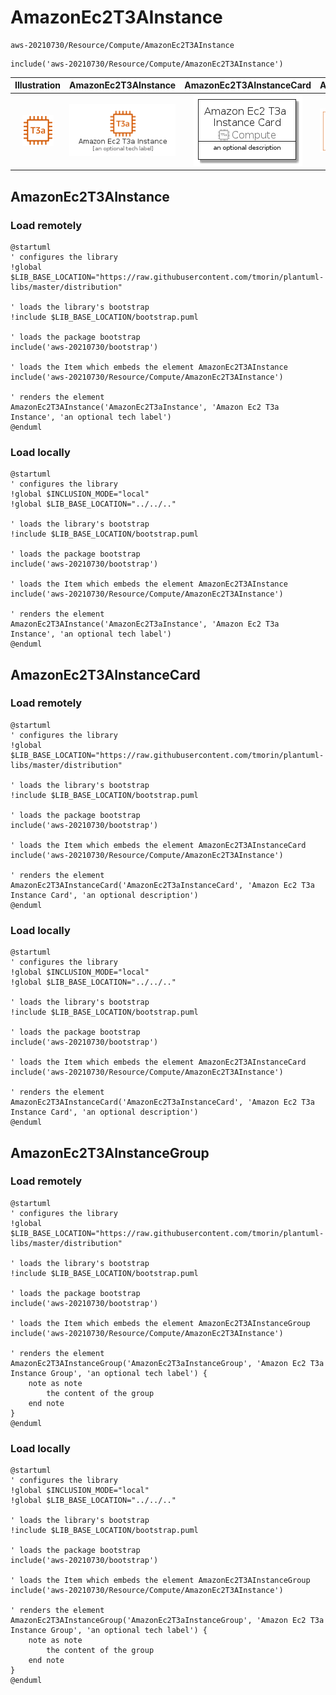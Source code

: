 # AmazonEc2T3AInstance


```text
aws-20210730/Resource/Compute/AmazonEc2T3AInstance
```

```text
include('aws-20210730/Resource/Compute/AmazonEc2T3AInstance')
```



| Illustration | AmazonEc2T3AInstance | AmazonEc2T3AInstanceCard | AmazonEc2T3AInstanceGroup |
| :---: | :---: | :---: | :---: |
| ![illustration for Illustration](../../../aws-20210730/Resource/Compute/AmazonEc2T3AInstance.png) | ![illustration for AmazonEc2T3AInstance](../../../aws-20210730/Resource/Compute/AmazonEc2T3AInstance.Local.png) | ![illustration for AmazonEc2T3AInstanceCard](../../../aws-20210730/Resource/Compute/AmazonEc2T3AInstanceCard.Local.png) | ![illustration for AmazonEc2T3AInstanceGroup](../../../aws-20210730/Resource/Compute/AmazonEc2T3AInstanceGroup.Local.png) |




## AmazonEc2T3AInstance

### Load remotely
```plantuml
@startuml
' configures the library
!global $LIB_BASE_LOCATION="https://raw.githubusercontent.com/tmorin/plantuml-libs/master/distribution"

' loads the library's bootstrap
!include $LIB_BASE_LOCATION/bootstrap.puml

' loads the package bootstrap
include('aws-20210730/bootstrap')

' loads the Item which embeds the element AmazonEc2T3AInstance
include('aws-20210730/Resource/Compute/AmazonEc2T3AInstance')

' renders the element
AmazonEc2T3AInstance('AmazonEc2T3aInstance', 'Amazon Ec2 T3a Instance', 'an optional tech label')
@enduml
```

### Load locally
```plantuml
@startuml
' configures the library
!global $INCLUSION_MODE="local"
!global $LIB_BASE_LOCATION="../../.."

' loads the library's bootstrap
!include $LIB_BASE_LOCATION/bootstrap.puml

' loads the package bootstrap
include('aws-20210730/bootstrap')

' loads the Item which embeds the element AmazonEc2T3AInstance
include('aws-20210730/Resource/Compute/AmazonEc2T3AInstance')

' renders the element
AmazonEc2T3AInstance('AmazonEc2T3aInstance', 'Amazon Ec2 T3a Instance', 'an optional tech label')
@enduml
```

## AmazonEc2T3AInstanceCard

### Load remotely
```plantuml
@startuml
' configures the library
!global $LIB_BASE_LOCATION="https://raw.githubusercontent.com/tmorin/plantuml-libs/master/distribution"

' loads the library's bootstrap
!include $LIB_BASE_LOCATION/bootstrap.puml

' loads the package bootstrap
include('aws-20210730/bootstrap')

' loads the Item which embeds the element AmazonEc2T3AInstanceCard
include('aws-20210730/Resource/Compute/AmazonEc2T3AInstance')

' renders the element
AmazonEc2T3AInstanceCard('AmazonEc2T3aInstanceCard', 'Amazon Ec2 T3a Instance Card', 'an optional description')
@enduml
```

### Load locally
```plantuml
@startuml
' configures the library
!global $INCLUSION_MODE="local"
!global $LIB_BASE_LOCATION="../../.."

' loads the library's bootstrap
!include $LIB_BASE_LOCATION/bootstrap.puml

' loads the package bootstrap
include('aws-20210730/bootstrap')

' loads the Item which embeds the element AmazonEc2T3AInstanceCard
include('aws-20210730/Resource/Compute/AmazonEc2T3AInstance')

' renders the element
AmazonEc2T3AInstanceCard('AmazonEc2T3aInstanceCard', 'Amazon Ec2 T3a Instance Card', 'an optional description')
@enduml
```

## AmazonEc2T3AInstanceGroup

### Load remotely
```plantuml
@startuml
' configures the library
!global $LIB_BASE_LOCATION="https://raw.githubusercontent.com/tmorin/plantuml-libs/master/distribution"

' loads the library's bootstrap
!include $LIB_BASE_LOCATION/bootstrap.puml

' loads the package bootstrap
include('aws-20210730/bootstrap')

' loads the Item which embeds the element AmazonEc2T3AInstanceGroup
include('aws-20210730/Resource/Compute/AmazonEc2T3AInstance')

' renders the element
AmazonEc2T3AInstanceGroup('AmazonEc2T3aInstanceGroup', 'Amazon Ec2 T3a Instance Group', 'an optional tech label') {
    note as note
        the content of the group
    end note
}
@enduml
```

### Load locally
```plantuml
@startuml
' configures the library
!global $INCLUSION_MODE="local"
!global $LIB_BASE_LOCATION="../../.."

' loads the library's bootstrap
!include $LIB_BASE_LOCATION/bootstrap.puml

' loads the package bootstrap
include('aws-20210730/bootstrap')

' loads the Item which embeds the element AmazonEc2T3AInstanceGroup
include('aws-20210730/Resource/Compute/AmazonEc2T3AInstance')

' renders the element
AmazonEc2T3AInstanceGroup('AmazonEc2T3aInstanceGroup', 'Amazon Ec2 T3a Instance Group', 'an optional tech label') {
    note as note
        the content of the group
    end note
}
@enduml
```

